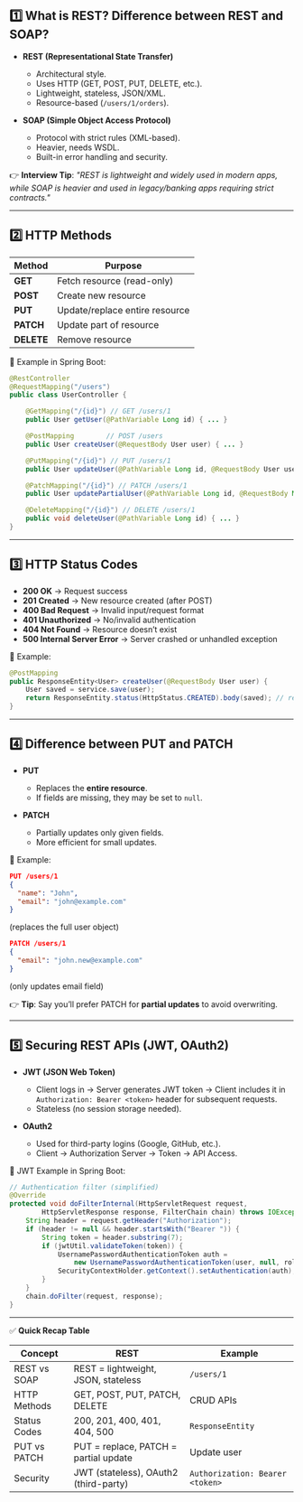 ## 1️⃣ What is REST? Difference between REST and SOAP?

* **REST (Representational State Transfer)**

  * Architectural style.
  * Uses HTTP (GET, POST, PUT, DELETE, etc.).
  * Lightweight, stateless, JSON/XML.
  * Resource-based (`/users/1/orders`).

* **SOAP (Simple Object Access Protocol)**

  * Protocol with strict rules (XML-based).
  * Heavier, needs WSDL.
  * Built-in error handling and security.

👉 **Interview Tip**:
*"REST is lightweight and widely used in modern apps, while SOAP is heavier and used in legacy/banking apps requiring strict contracts."*

---

## 2️⃣ HTTP Methods

| Method     | Purpose                        |
| ---------- | ------------------------------ |
| **GET**    | Fetch resource (read-only)     |
| **POST**   | Create new resource            |
| **PUT**    | Update/replace entire resource |
| **PATCH**  | Update part of resource        |
| **DELETE** | Remove resource                |

🔹 Example in Spring Boot:

```java
@RestController
@RequestMapping("/users")
public class UserController {

    @GetMapping("/{id}") // GET /users/1
    public User getUser(@PathVariable Long id) { ... }

    @PostMapping        // POST /users
    public User createUser(@RequestBody User user) { ... }

    @PutMapping("/{id}") // PUT /users/1
    public User updateUser(@PathVariable Long id, @RequestBody User user) { ... }

    @PatchMapping("/{id}") // PATCH /users/1
    public User updatePartialUser(@PathVariable Long id, @RequestBody Map<String,Object> updates) { ... }

    @DeleteMapping("/{id}") // DELETE /users/1
    public void deleteUser(@PathVariable Long id) { ... }
}
```

---

## 3️⃣ HTTP Status Codes

* **200 OK** → Request success
* **201 Created** → New resource created (after POST)
* **400 Bad Request** → Invalid input/request format
* **401 Unauthorized** → No/invalid authentication
* **404 Not Found** → Resource doesn’t exist
* **500 Internal Server Error** → Server crashed or unhandled exception

🔹 Example:

```java
@PostMapping
public ResponseEntity<User> createUser(@RequestBody User user) {
    User saved = service.save(user);
    return ResponseEntity.status(HttpStatus.CREATED).body(saved); // returns 201
}
```

---

## 4️⃣ Difference between PUT and PATCH

* **PUT**

  * Replaces the **entire resource**.
  * If fields are missing, they may be set to `null`.

* **PATCH**

  * Partially updates only given fields.
  * More efficient for small updates.

🔹 Example:

```json
PUT /users/1
{
  "name": "John",
  "email": "john@example.com"
}
```

(replaces the full user object)

```json
PATCH /users/1
{
  "email": "john.new@example.com"
}
```

(only updates email field)

👉 **Tip**: Say you’ll prefer PATCH for **partial updates** to avoid overwriting.

---

## 5️⃣ Securing REST APIs (JWT, OAuth2)

* **JWT (JSON Web Token)**

  * Client logs in → Server generates JWT token → Client includes it in `Authorization: Bearer <token>` header for subsequent requests.
  * Stateless (no session storage needed).

* **OAuth2**

  * Used for third-party logins (Google, GitHub, etc.).
  * Client → Authorization Server → Token → API Access.

🔹 JWT Example in Spring Boot:

```java
// Authentication filter (simplified)
@Override
protected void doFilterInternal(HttpServletRequest request,
        HttpServletResponse response, FilterChain chain) throws IOException, ServletException {
    String header = request.getHeader("Authorization");
    if (header != null && header.startsWith("Bearer ")) {
        String token = header.substring(7);
        if (jwtUtil.validateToken(token)) {
            UsernamePasswordAuthenticationToken auth =
                new UsernamePasswordAuthenticationToken(user, null, roles);
            SecurityContextHolder.getContext().setAuthentication(auth);
        }
    }
    chain.doFilter(request, response);
}
```

---

✅ **Quick Recap Table**

| Concept      | REST                                  | Example                         |
| ------------ | ------------------------------------- | ------------------------------- |
| REST vs SOAP | REST = lightweight, JSON, stateless   | `/users/1`                      |
| HTTP Methods | GET, POST, PUT, PATCH, DELETE         | CRUD APIs                       |
| Status Codes | 200, 201, 400, 401, 404, 500          | `ResponseEntity`                |
| PUT vs PATCH | PUT = replace, PATCH = partial update | Update user                     |
| Security     | JWT (stateless), OAuth2 (third-party) | `Authorization: Bearer <token>` |

